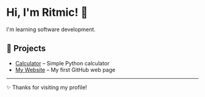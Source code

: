 # Hi, I'm Ritmic! 👋

I'm learning software development.  

## 📂 Projects
- [Calculator](https://github.com/ritmicofficial/calculator) – Simple Python calculator
- [My Website](https://ritmicofficial.github.io/website/) – My first GitHub web page

---

✨ Thanks for visiting my profile!

